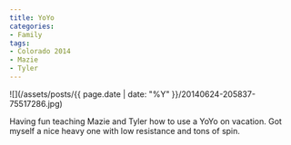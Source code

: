 ```yaml
---
title: YoYo
categories:
- Family
tags:
- Colorado 2014
- Mazie
- Tyler
---
```


![](/assets/posts/{{ page.date | date: "%Y" }}/20140624-205837-75517286.jpg)
  



Having fun teaching Mazie and Tyler how to use a YoYo on vacation. Got myself a nice heavy one with low resistance and tons of spin.
